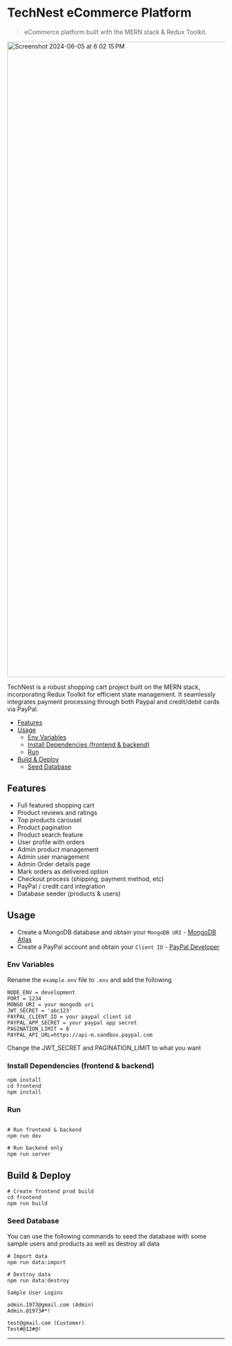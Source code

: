 # TechNest eCommerce Platform

> eCommerce platform built with the MERN stack & Redux Toolkit.

<img width="1467" alt="Screenshot 2024-06-05 at 6 02 15 PM" src="https://github.com/dinesh-05910/TechNest/assets/118653067/84fe0d44-742d-49e6-9696-512af17187d5">

TechNest is a robust shopping cart project built on the MERN stack, incorporating Redux Toolkit for efficient state management. It seamlessly integrates payment processing through both Paypal and credit/debit cards via PayPal.

<!-- toc -->

- [Features](#features)
- [Usage](#usage)
  - [Env Variables](#env-variables)
  - [Install Dependencies (frontend & backend)](#install-dependencies-frontend--backend)
  - [Run](#run)
- [Build & Deploy](#build--deploy)
  - [Seed Database](#seed-database)
 
<!-- tocstop -->

## Features

- Full featured shopping cart
- Product reviews and ratings
- Top products carousel
- Product pagination
- Product search feature
- User profile with orders
- Admin product management
- Admin user management
- Admin Order details page
- Mark orders as delivered option
- Checkout process (shipping, payment method, etc)
- PayPal / credit card integration
- Database seeder (products & users)

## Usage

- Create a MongoDB database and obtain your `MongoDB URI` - [MongoDB Atlas](https://www.mongodb.com/cloud/atlas/register)
- Create a PayPal account and obtain your `Client ID` - [PayPal Developer](https://developer.paypal.com/)

### Env Variables

Rename the `example.env` file to `.env` and add the following

```
NODE_ENV = development
PORT = 1234
MONGO_URI = your mongodb uri
JWT_SECRET = 'abc123'
PAYPAL_CLIENT_ID = your paypal client id
PAYPAL_APP_SECRET = your paypal app secret
PAGINATION_LIMIT = 8
PAYPAL_API_URL=https://api-m.sandbox.paypal.com
```

Change the JWT_SECRET and PAGINATION_LIMIT to what you want

### Install Dependencies (frontend & backend)

```
npm install
cd frontend
npm install
```

### Run

```

# Run frontend & backend 
npm run dev

# Run backend only
npm run server
```

## Build & Deploy

```
# Create frontend prod build
cd frontend
npm run build
```

### Seed Database

You can use the following commands to seed the database with some sample users and products as well as destroy all data

```
# Import data
npm run data:import

# Destroy data
npm run data:destroy
```

```
Sample User Logins

admin.1973@gmail.com (Admin)
Admin.@1973#*!

test@gmail.com (Customer)
Test#@12#@!
```

---
